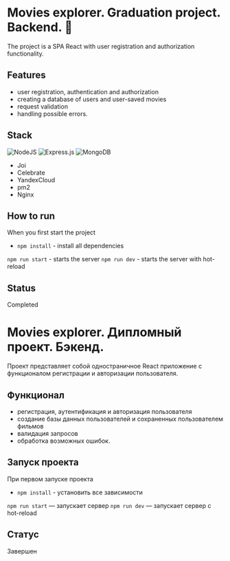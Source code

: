 # Movies explorer. Graduation project. Backend. :cinema:

The project is a SPA React with user registration and authorization functionality.

## Features

* user registration, authentication and authorization
* creating a database of users and user-saved movies
* request validation
* handling possible errors.

## Stack
![NodeJS](https://img.shields.io/badge/node.js-6DA55F?style=for-the-badge&logo=node.js&logoColor=white)
![Express.js](https://img.shields.io/badge/express.js-%23404d59.svg?style=for-the-badge&logo=express&logoColor=%2361DAFB)
![MongoDB](https://img.shields.io/badge/MongoDB-%234ea94b.svg?style=for-the-badge&logo=mongodb&logoColor=white)
* Joi
* Celebrate
* YandexCloud
* pm2
* Nginx

## How to run

When you first start the project

* `npm install` - install all dependencies

`npm run start` - starts the server
`npm run dev` - starts the server with hot-reload

## Status

Completed


# Movies explorer. Дипломный проект. Бэкенд. 

Проект представляет собой одностраничное React приложение с функционалом регистрации и авторизации пользователя.

## Функционал

* регистрация, аутентификация и авторизация пользователя
* создание базы данных пользователей и сохраненных пользователем фильмов
* валидация запросов
* обработка возможных ошибок.  

## Запуск проекта

При первом запуске проекта

* `npm install` - установить все зависимости

`npm run start` — запускает сервер
`npm run dev` — запускает сервер с hot-reload

## Статус

Завершен
